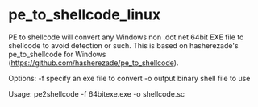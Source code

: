 # pe_to_shellcode_linux

PE to shellcode will convert any Windows non .dot net 64bit EXE file to shellcode to avoid detection or such. This is based on hasherezade's pe_to_shellcode for Windows (https://github.com/hasherezade/pe_to_shellcode). 


Options:
-f specify an exe file to convert
-o output binary shell file to use

Usage: pe2shellcode -f 64bitexe.exe -o shellcode.sc
